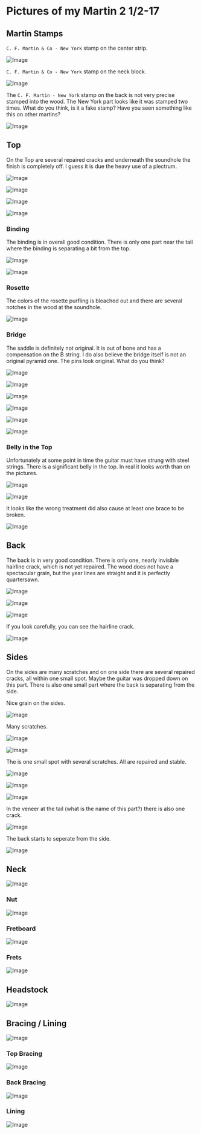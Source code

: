 # Pictures of my Martin 2 1/2-17


## Martin Stamps

`C. F. Martin & Co - New York` stamp on the center strip.

![Image](./images/stamps/IMG_20210416_231832.jpg)

`C. F. Martin & Co - New York` stamp on the neck block.

![Image](./images/stamps/IMG_20210416_225732.jpg)

The `C. F. Martin - New York` stamp on the back is not very precise stamped into the wood. The New York part looks like it was stamped two times. What do you think, is it a fake stamp? Have you seen something like this on other martins?

![Image](./images/stamps/IMG_20210416_215432.jpg)


## Top

On the Top are several repaired cracks and underneath the soundhole the finish is completely off. I guess it is due the heavy use of a plectrum.

![Image](./images/top/IMG_20210416_220813.jpg)

![Image](./images/top/IMG_20210416_220827.jpg)

![Image](./images/top/IMG_20210416_220908.jpg)

![Image](./images/top/IMG_20210416_220918.jpg)

### Binding

The binding is in overall good condition. There is only one part near the tail where the binding is separating a bit from the top.

![Image](./images/binding/IMG_20210416_220606.jpg)

![Image](./images/binding/IMG_20210416_220859.jpg)


### Rosette

The colors of the rosette purfling is bleached out and there are several notches in the wood at the soundhole.

![Image](./images/rosette/IMG_20210416_221000.jpg)

### Bridge

The saddle is definitely not original. It is out of bone and has a compensation on the B string. I do also believe the bridge itself is not an original pyramid one. The pins look original. What do you think?

![Image](./images/bridge/IMG_20210416_220802.jpg)

![Image](./images/bridge/IMG_20210416_221029.jpg)

![Image](./images/bridge/IMG_20210416_221039.jpg)

![Image](./images/bridge/IMG_20210416_221130.jpg)

![Image](./images/bridge/IMG_20210416_221139.jpg)

![Image](./images/bridge/IMG_20210416_225147.jpg)


### Belly in the Top

Unfortunately at some point in time the guitar must have strung with steel strings. There is a significant belly in the top. In real it looks worth than on the pictures.

![Image](./images/belly/IMG_20210416_220725.jpg)

![Image](./images/belly/IMG_20210416_220738.jpg)

It looks like the wrong treatment did also cause at least one brace to be broken.

![Image](./images/belly/IMG_20210416_225918.jpg)


## Back

The back is in very good condition. There is only one, nearly invisible hairline crack, which is not yet repaired. The wood does not have a spectacular grain, but the year lines are straight and it is perfectly quartersawn.

![Image](./images/back/IMG_20210416_215925.jpg)

![Image](./images/back/IMG_20210416_215845.jpg)

![Image](./images/back/IMG_20210416_215756.jpg)

If you look carefully, you can see the hairline crack.

![Image](./images/back/IMG_20210416_215825.jpg)

## Sides

On the sides are many scratches and on one side there are several repaired cracks, all within one small spot. Maybe the guitar was dropped down on this part. There is also one small part where the back is separating from the side.

Nice grain on the sides.

![Image](./images/sides/IMG_20210416_220236.jpg)

Many scratches.

![Image](./images/sides/IMG_20210416_220254.jpg)

![Image](./images/sides/IMG_20210416_220519.jpg)

The is one small spot with several scratches. All are repaired and stable.

![Image](./images/sides/IMG_20210416_220328.jpg)

![Image](./images/sides/IMG_20210416_220359.jpg)

![Image](./images/sides/IMG_20210416_220409.jpg)


In the veneer at the tail (what is the name of this part?) there is also one crack.

![Image](./images/sides/IMG_20210416_220004.jpg)


The back starts to seperate from the side.

![Image](./images/sides/IMG_20210416_220144.jpg)


## Neck

![Image](./images/stamps/)

### Nut

![Image](./images/stamps/)

### Fretboard

![Image](./images/stamps/)

### Frets

![Image](./images/stamps/)

## Headstock

![Image](./images/stamps/)

## Bracing / Lining

![Image](./images/stamps/)

### Top Bracing

![Image](./images/stamps/)

### Back Bracing

![Image](./images/stamps/)

### Lining

![Image](./images/stamps/)

